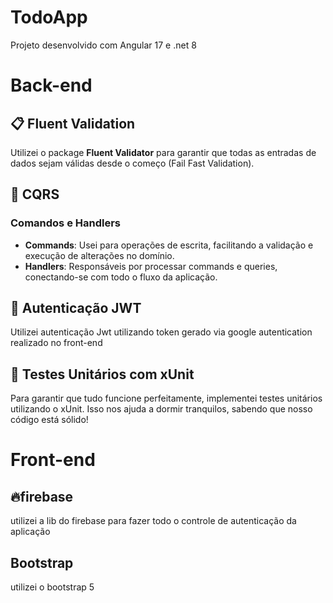 # TodoApp
Projeto desenvolvido com Angular 17 e .net 8

# Back-end

## 📋 Fluent Validation
Utilizei o package **Fluent Validator** para garantir que todas as entradas de dados sejam válidas desde o começo (Fail Fast Validation).

## 🔄 CQRS
### Comandos e Handlers

- **Commands**: Usei para operações de escrita, facilitando a validação e execução de alterações no domínio.
- **Handlers**: Responsáveis por processar commands e queries, conectando-se com todo o fluxo da aplicação.

## 🔐 Autenticação JWT
Utilizei autenticação Jwt utilizando token gerado via google autentication realizado no front-end

## 🧪 Testes Unitários com xUnit
Para garantir que tudo funcione perfeitamente, implementei testes unitários utilizando o xUnit. Isso nos ajuda a dormir tranquilos, sabendo que nosso código está sólido!

# Front-end

## 🔥firebase
utilizei a lib do firebase para fazer todo o controle de autenticação da aplicação

## Bootstrap
utilizei o bootstrap 5

